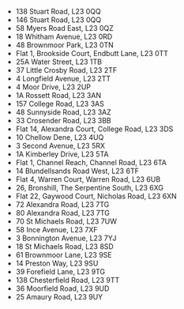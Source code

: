 * 138 Stuart Road, L23 0QQ
* 146 Stuart Road, L23 0QQ
* 58 Myers Road East, L23 0QZ
* 18 Whitham Avenue, L23 0RD
* 48 Brownmoor Park, L23 0TN
* Flat 1, Brookside Court, Endbutt Lane, L23 0TT
* 25A Water Street, L23 1TB
* 37 Little Crosby Road, L23 2TF
* 4 Longfield Avenue, L23 2TT
* 4 Moor Drive, L23 2UP
* 1A Rossett Road, L23 3AN
* 157 College Road, L23 3AS
* 48 Sunnyside Road, L23 3AZ
* 33 Crosender Road, L23 3BB
* Flat 14, Alexandra Court, College Road, L23 3DS
* 10 Chellow Dene, L23 4UQ
* 3 Second Avenue, L23 5RX
* 1A Kimberley Drive, L23 5TA
* Flat 1, Channel Reach, Channel Road, L23 6TA
* 14 Blundellsands Road West, L23 6TF
* Flat 4, Warren Court, Warren Road, L23 6UB
* 26, Bronshill, The Serpentine South, L23 6XG
* Flat 22, Gaywood Court, Nicholas Road, L23 6XN
* 72 Alexandra Road, L23 7TG
* 80 Alexandra Road, L23 7TG
* 70 St Michaels Road, L23 7UW
* 58 Ince Avenue, L23 7XF
* 3 Bonnington Avenue, L23 7YJ
* 18 St Michaels Road, L23 8SD
* 61 Brownmoor Lane, L23 9SE
* 14 Preston Way, L23 9SU
* 39 Forefield Lane, L23 9TG
* 138 Chesterfield Road, L23 9TT
* 36 Moorfield Road, L23 9UD
* 25 Amaury Road, L23 9UY
